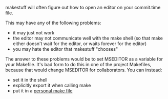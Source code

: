 
makestuff will often figure out how to open an editor on your commit.time file.

This may have any of the following problems:

* it may just not work
* the editor may not communicate well with the make shell (so that make either doesn't wait for the editor, or waits forever for the editor)
* you may hate the editor that makestuff "chooses"

The answer to these problems would be to set MSEDITOR as a variable for your Makefile. It's bad form to do this in one of the project Makefiles, because that would change MSEDITOR for collaborators. You can instead:

* set it in the shell
* explicitly export it when calling make
* put it in a [personal make file](personal.md)
